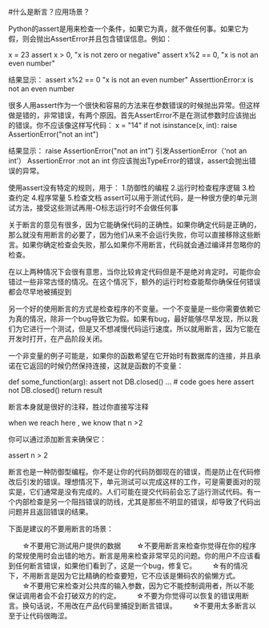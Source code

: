 #什么是断言？应用场景？

Python的assert是用来检查一个条件，如果它为真，就不做任何事。如果它为假，则会抛出AssertError并且包含错误信息。例如：

x = 23
assert x > 0, "x is not zero or negative"
assert x%2 == 0, "x is not an even number"

结果显示：
	assert x%2 == 0 "x is not an even number"
	AsserttionError:x is not an even number

很多人用assert作为一个很快和容易的方法来在参数错误的时候抛出异常。但这样做是错的，非常错误，有两个原因。首先AssertError不是在测试参数时应该抛出的错误。你不应该像这样写代码：
	x = "14"
if not isinstance(x, int):
    raise AssertionError("not an int")

结果显示：
	raise AssertionError("not an int")
	引发AssertionError（‘not an int’）
AssertionError :not an int
你应该抛出TypeError的错误，assert会抛出错误的异常。

使用assert没有特定的规则，用于：
	1.防御性的编程
	2.运行时检查程序逻辑
	3.检查约定
	4.程序常量
	5.检查文档
assert可以用于测试代码，是一种很方便的单元测试方法，接受这些测试再用-O标志运行时不会做任何事

关于断言的意见有很多，因为它能确保代码的正确性。如果你确定代码是正确的，那么就没有用断言的必要了，因为他们从来不会运行失败，你可以直接移除这些断言。如果你确定检查会失败，那么如果你不用断言，代码就会通过编译并忽略你的检查。

在以上两种情况下会很有意思，当你比较肯定代码但是不是绝对肯定时。可能你会错过一些非常古怪的情况。在这个情况下，额外的运行时检查能帮你确保任何错误都会尽早地被捕捉到

另一个好的使用断言的方式是检查程序的不变量。一个不变量是一些你需要依赖它为真的情况，除非一个bug导致它为假。如果有bug，最好能够尽早发现，所以我们为它进行一个测试，但是又不想减慢代码运行速度。所以就用断言，因为它能在开发时打开，在产品阶段关闭。

一个非变量的例子可能是，如果你的函数希望在它开始时有数据库的连接，并且承诺在它返回的时候仍然保持连接，这就是函数的不变量：

def some_function(arg):
    assert not DB.closed()
    ... # code goes here
    assert not DB.closed()
    return result

断言本身就是很好的注释，胜过你直接写注释

when we reach here , we know that n >2

你可以通过添加断言来确保它：

assert n > 2

断言也是一种防御型编程。你不是让你的代码防御现在的错误，而是防止在代码修改后引发的错误。理想情况下，单元测试可以完成这样的工作，可是需要面对的现实是，它们通常是没有完成的。人们可能在提交代码前会忘了运行测试代码。有一个内部检查是另一个阻挡错误的防线，尤其是那些不明显的错误，却导致了代码出问题并且返回错误的结果。









下面是建议的不要用断言的场景：

　　☆不要用它测试用户提供的数据
　　☆不要用断言来检查你觉得在你的程序的常规使用时会出错的地方。断言是用来检查非常罕见的问题。你的用户不应该看到任何断言错误，如果他们看到了，这是一个bug，修复它。
　　☆有的情况下，不用断言是因为它比精确的检查要短，它不应该是懒码农的偷懒方式。
　　☆不要用它来检查对公共库的输入参数，因为它不能控制调用者，所以不能保证调用者会不会打破双方的约定。
　　☆不要为你觉得可以恢复的错误用断言。换句话说，不用改在产品代码里捕捉到断言错误。
　　☆不要用太多断言以至于让代码很晦涩。

















